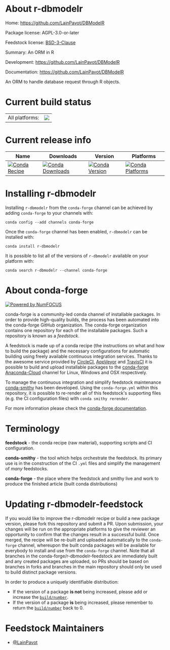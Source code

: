 About r-dbmodelr
================

Home: https://github.com/LainPavot/DBModelR

Package license: AGPL-3.0-or-later

Feedstock license: [BSD-3-Clause](https://github.com/conda-forge/r-dbmodelr-feedstock/blob/master/LICENSE.txt)

Summary: An ORM in R

Development: https://github.com/LainPavot/DBModelR

Documentation: https://github.com/LainPavot/DBModelR

An ORM to handle database request through R objects.


Current build status
====================


<table><tr><td>All platforms:</td>
    <td>
      <a href="https://dev.azure.com/conda-forge/feedstock-builds/_build/latest?definitionId=11446&branchName=master">
        <img src="https://dev.azure.com/conda-forge/feedstock-builds/_apis/build/status/r-dbmodelr-feedstock?branchName=master">
      </a>
    </td>
  </tr>
</table>

Current release info
====================

| Name | Downloads | Version | Platforms |
| --- | --- | --- | --- |
| [![Conda Recipe](https://img.shields.io/badge/recipe-r--dbmodelr-green.svg)](https://anaconda.org/conda-forge/r-dbmodelr) | [![Conda Downloads](https://img.shields.io/conda/dn/conda-forge/r-dbmodelr.svg)](https://anaconda.org/conda-forge/r-dbmodelr) | [![Conda Version](https://img.shields.io/conda/vn/conda-forge/r-dbmodelr.svg)](https://anaconda.org/conda-forge/r-dbmodelr) | [![Conda Platforms](https://img.shields.io/conda/pn/conda-forge/r-dbmodelr.svg)](https://anaconda.org/conda-forge/r-dbmodelr) |

Installing r-dbmodelr
=====================

Installing `r-dbmodelr` from the `conda-forge` channel can be achieved by adding `conda-forge` to your channels with:

```
conda config --add channels conda-forge
```

Once the `conda-forge` channel has been enabled, `r-dbmodelr` can be installed with:

```
conda install r-dbmodelr
```

It is possible to list all of the versions of `r-dbmodelr` available on your platform with:

```
conda search r-dbmodelr --channel conda-forge
```


About conda-forge
=================

[![Powered by NumFOCUS](https://img.shields.io/badge/powered%20by-NumFOCUS-orange.svg?style=flat&colorA=E1523D&colorB=007D8A)](http://numfocus.org)

conda-forge is a community-led conda channel of installable packages.
In order to provide high-quality builds, the process has been automated into the
conda-forge GitHub organization. The conda-forge organization contains one repository
for each of the installable packages. Such a repository is known as a *feedstock*.

A feedstock is made up of a conda recipe (the instructions on what and how to build
the package) and the necessary configurations for automatic building using freely
available continuous integration services. Thanks to the awesome service provided by
[CircleCI](https://circleci.com/), [AppVeyor](https://www.appveyor.com/)
and [TravisCI](https://travis-ci.com/) it is possible to build and upload installable
packages to the [conda-forge](https://anaconda.org/conda-forge)
[Anaconda-Cloud](https://anaconda.org/) channel for Linux, Windows and OSX respectively.

To manage the continuous integration and simplify feedstock maintenance
[conda-smithy](https://github.com/conda-forge/conda-smithy) has been developed.
Using the ``conda-forge.yml`` within this repository, it is possible to re-render all of
this feedstock's supporting files (e.g. the CI configuration files) with ``conda smithy rerender``.

For more information please check the [conda-forge documentation](https://conda-forge.org/docs/).

Terminology
===========

**feedstock** - the conda recipe (raw material), supporting scripts and CI configuration.

**conda-smithy** - the tool which helps orchestrate the feedstock.
                   Its primary use is in the construction of the CI ``.yml`` files
                   and simplify the management of *many* feedstocks.

**conda-forge** - the place where the feedstock and smithy live and work to
                  produce the finished article (built conda distributions)


Updating r-dbmodelr-feedstock
=============================

If you would like to improve the r-dbmodelr recipe or build a new
package version, please fork this repository and submit a PR. Upon submission,
your changes will be run on the appropriate platforms to give the reviewer an
opportunity to confirm that the changes result in a successful build. Once
merged, the recipe will be re-built and uploaded automatically to the
`conda-forge` channel, whereupon the built conda packages will be available for
everybody to install and use from the `conda-forge` channel.
Note that all branches in the conda-forge/r-dbmodelr-feedstock are
immediately built and any created packages are uploaded, so PRs should be based
on branches in forks and branches in the main repository should only be used to
build distinct package versions.

In order to produce a uniquely identifiable distribution:
 * If the version of a package **is not** being increased, please add or increase
   the [``build/number``](https://conda.io/docs/user-guide/tasks/build-packages/define-metadata.html#build-number-and-string).
 * If the version of a package **is** being increased, please remember to return
   the [``build/number``](https://conda.io/docs/user-guide/tasks/build-packages/define-metadata.html#build-number-and-string)
   back to 0.

Feedstock Maintainers
=====================

* [@LainPavot](https://github.com/LainPavot/)

